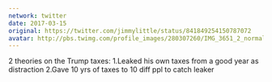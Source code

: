 ```yaml
---
network: twitter
date: 2017-03-15
original: https://twitter.com/jimmylittle/status/841849254150787072
avatar: http://pbs.twimg.com/profile_images/280307260/IMG_3651_2_normal.jpg
---
```


2 theories on the Trump taxes:
1.Leaked his own taxes from a good year as distraction
2.Gave 10 yrs of taxes to 10 diff ppl to catch leaker
